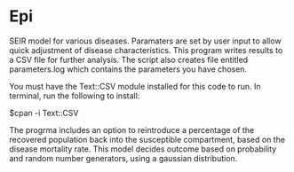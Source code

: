 Epi
===
SEIR model for various diseases. Paramaters are set by user input to allow quick adjustment of disease characteristics. This program writes results to a CSV file for further analysis. 
The script also creates file entitled parameters.log which contains the parameters you have chosen.

You must have the Text::CSV module installed for this code to run. In terminal, run the following to install:

$cpan -i Text::CSV

The progrma includes an option to reintroduce a percentage of the recovered population back into the susceptible compartment, based on the disease mortality rate. This model decides outcome based on probability and random number generators, using a gaussian distribution.
